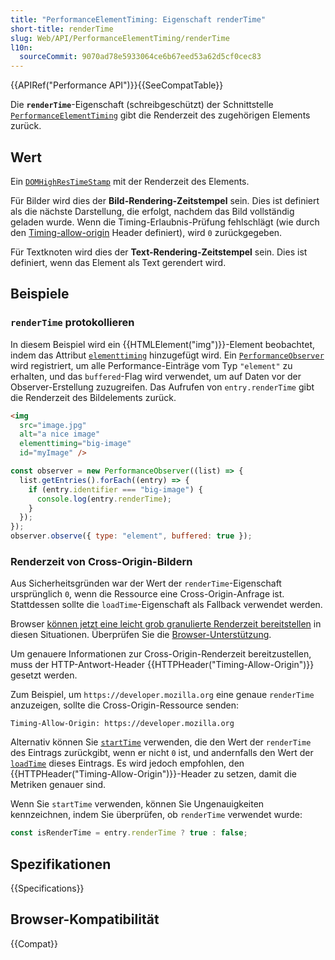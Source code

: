 ```yaml
---
title: "PerformanceElementTiming: Eigenschaft renderTime"
short-title: renderTime
slug: Web/API/PerformanceElementTiming/renderTime
l10n:
  sourceCommit: 9070ad78e5933064ce6b67eed53a62d5cf0cec83
---
```


{{APIRef("Performance API")}}{{SeeCompatTable}}

Die **`renderTime`**-Eigenschaft (schreibgeschützt) der Schnittstelle [`PerformanceElementTiming`](/de/docs/Web/API/PerformanceElementTiming) gibt die Renderzeit des zugehörigen Elements zurück.

## Wert

Ein [`DOMHighResTimeStamp`](/de/docs/Web/API/DOMHighResTimeStamp) mit der Renderzeit des Elements.

Für Bilder wird dies der **Bild-Rendering-Zeitstempel** sein. Dies ist definiert als die nächste Darstellung, die erfolgt, nachdem das Bild vollständig geladen wurde. Wenn die Timing-Erlaubnis-Prüfung fehlschlägt (wie durch den [Timing-allow-origin](/de/docs/Web/HTTP/Headers/Timing-Allow-Origin) Header definiert), wird `0` zurückgegeben.

Für Textknoten wird dies der **Text-Rendering-Zeitstempel** sein. Dies ist definiert, wenn das Element als Text gerendert wird.

## Beispiele

### `renderTime` protokollieren

In diesem Beispiel wird ein {{HTMLElement("img")}}-Element beobachtet, indem das Attribut [`elementtiming`](/de/docs/Web/HTML/Attributes/elementtiming) hinzugefügt wird. Ein [`PerformanceObserver`](/de/docs/Web/API/PerformanceObserver) wird registriert, um alle Performance-Einträge vom Typ `"element"` zu erhalten, und das `buffered`-Flag wird verwendet, um auf Daten vor der Observer-Erstellung zuzugreifen. Das Aufrufen von `entry.renderTime` gibt die Renderzeit des Bildelements zurück.

```html
<img
  src="image.jpg"
  alt="a nice image"
  elementtiming="big-image"
  id="myImage" />
```

```js
const observer = new PerformanceObserver((list) => {
  list.getEntries().forEach((entry) => {
    if (entry.identifier === "big-image") {
      console.log(entry.renderTime);
    }
  });
});
observer.observe({ type: "element", buffered: true });
```

### Renderzeit von Cross-Origin-Bildern

Aus Sicherheitsgründen war der Wert der `renderTime`-Eigenschaft ursprünglich `0`, wenn die Ressource eine Cross-Origin-Anfrage ist. Stattdessen sollte die `loadTime`-Eigenschaft als Fallback verwendet werden.

Browser [können jetzt eine leicht grob granulierte Renderzeit bereitstellen](https://github.com/w3c/paint-timing/issues/104) in diesen Situationen. Überprüfen Sie die [Browser-Unterstützung](#browser-kompatibilität).

Um genauere Informationen zur Cross-Origin-Renderzeit bereitzustellen, muss der HTTP-Antwort-Header {{HTTPHeader("Timing-Allow-Origin")}} gesetzt werden.

Zum Beispiel, um `https://developer.mozilla.org` eine genaue `renderTime` anzuzeigen, sollte die Cross-Origin-Ressource senden:

```http
Timing-Allow-Origin: https://developer.mozilla.org
```

Alternativ können Sie [`startTime`](/de/docs/Web/API/PerformanceEntry/startTime) verwenden, die den Wert der `renderTime` des Eintrags zurückgibt, wenn er nicht `0` ist, und andernfalls den Wert der [`loadTime`](/de/docs/Web/API/PerformanceElementTiming/loadTime) dieses Eintrags. Es wird jedoch empfohlen, den {{HTTPHeader("Timing-Allow-Origin")}}-Header zu setzen, damit die Metriken genauer sind.

Wenn Sie `startTime` verwenden, können Sie Ungenauigkeiten kennzeichnen, indem Sie überprüfen, ob `renderTime` verwendet wurde:

```js
const isRenderTime = entry.renderTime ? true : false;
```

## Spezifikationen

{{Specifications}}

## Browser-Kompatibilität

{{Compat}}
